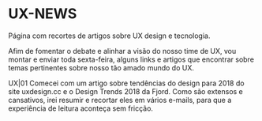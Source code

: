 # UX-NEWS
Página com recortes de artigos sobre UX design e tecnologia.

Afim de fomentar o debate e alinhar a visão do nosso time de UX, vou montar e enviar toda sexta-feira, alguns links e artigos que encontrar sobre temas pertinentes sobre nosso tão amado mundo do UX. 

UX|01 Comecei com um artigo sobre tendências do design para 2018 do site uxdesign.cc e o Design Trends 2018 da Fjord. Como são extensos e cansativos, irei resumir e recortar eles em vários e-mails, para que a experiência de leitura aconteça sem fricção.
